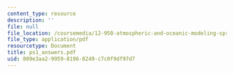 ```yaml
---
content_type: resource
description: ''
file: null
file_location: /coursemedia/12-950-atmospheric-and-oceanic-modeling-spring-2004/809e3aa2995981968249c7c0f9df97d7_ps1_answers.pdf
file_type: application/pdf
resourcetype: Document
title: ps1_answers.pdf
uid: 809e3aa2-9959-8196-8249-c7c0f9df97d7
---
```

